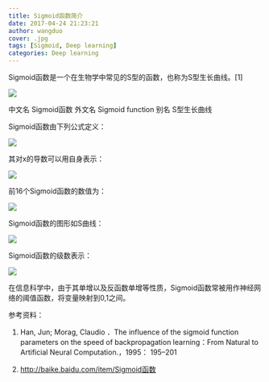```yaml
---
title: Sigmoid函数简介
date: 2017-04-24 21:23:21
author: wangduo
cover: .jpg
tags: [Sigmoid, Deep learning]
categories: Deep learning
---
```


Sigmoid函数是一个在生物学中常见的S型的函数，也称为S型生长曲线。[1]

![](http://ovu6dymqj.bkt.clouddn.com/20170424-post/1.jpg)

中文名 Sigmoid函数 
外文名 Sigmoid function 
别名 S型生长曲线

Sigmoid函数由下列公式定义：

![](http://ovu6dymqj.bkt.clouddn.com/20170424-post/2.png)

其对x的导数可以用自身表示：

![](http://ovu6dymqj.bkt.clouddn.com/20170424-post/3.png)

前16个Sigmoid函数的数值为：

![](http://ovu6dymqj.bkt.clouddn.com/20170424-post/4.jpg)

Sigmoid函数的图形如S曲线：

![](http://ovu6dymqj.bkt.clouddn.com/20170424-post/5.png)

Sigmoid函数的级数表示：

![](http://ovu6dymqj.bkt.clouddn.com/20170424-post/6.png)

在信息科学中，由于其单增以及反函数单增等性质，Sigmoid函数常被用作神经网络的阈值函数，将变量映射到0,1之间。

参考资料：

1. Han, Jun; Morag, Claudio ．The influence of the sigmoid function parameters on the speed of backpropagation learning：From Natural to Artificial Neural Computation.，1995： 195–201

2. http://baike.baidu.com/item/Sigmoid函数
